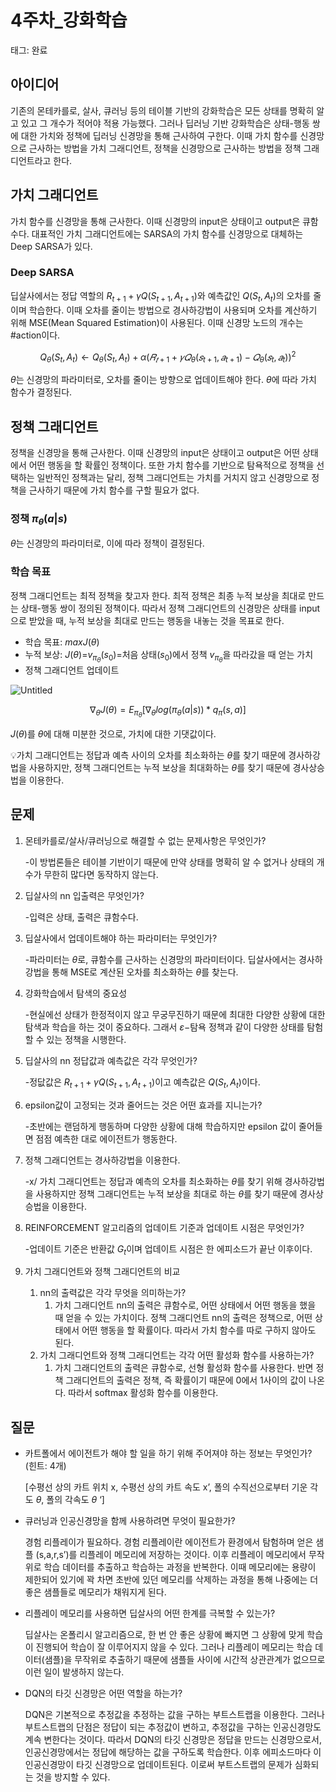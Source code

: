 # 4주차_강화학습

태그: 완료

## 아이디어

기존의 몬테카를로, 살사, 큐러닝 등의 테이블 기반의 강화학습은 모든 상태를 명확히 알고 있고 그 개수가 적어야 적용 가능했다. 그러나 딥러닝 기반 강화학습은 상태-행동 쌍에 대한 가치와 정책에 딥러닝 신경망을 통해 근사하여 구한다. 이때 가치 함수를 신경망으로 근사하는 방법을 가치 그래디언트, 정책을 신경망으로 근사하는 방법을 정책 그래디언트라고 한다. 

## 가치 그래디언트

가치 함수를 신경망을 통해 근사한다. 이때 신경망의 input은 상태이고 output은 큐함수다. 대표적인 가치 그래디언트에는 SARSA의 가치 함수를 신경망으로 대체하는 Deep SARSA가 있다. 

### Deep SARSA

딥살사에서는 정답 역할의 $R_{t+1}+\gamma Q(S_{t+1},A_{t+1})$와 예측값인 $Q(S_{t}, A_{t})$의 오차를 줄이며 학습한다. 이때 오차를 줄이는 방법으로 경사하강법이 사용되며 오차를 계산하기 위해 MSE(Mean Squared Estimation)이 사용된다. 이때 신경망 노드의 개수는 #action이다. 

$$
Q_{\theta}(S_t,A_t) ← Q_{\theta}(S_t,A_t)  + \alpha (𝑅_{𝑡+1} + 𝛾𝑄_{\theta}(𝑠_{t+1},𝑎_{t+1}) − 𝑄_{\theta}(𝑠_t,𝑎_t))^2
$$

$\theta$는 신경망의 파라미터로, 오차를 줄이는 방향으로 업데이트해야 한다. $\theta$에 따라 가치 함수가 결정된다. 

## 정책 그래디언트

정책을 신경망을 통해 근사한다. 이때 신경망의 input은 상태이고 output은 어떤 상태에서 어떤 행동을 할 확률인 정책이다. 또한 가치 함수를 기반으로 탐욕적으로 정책을 선택하는 일반적인 정책과는 달리, 정책 그래디언트는 가치를 거치지 않고 신경망으로 정책을 근사하기 때문에 가치 함수를 구할 필요가 없다. 

### 정책 $\pi_{\theta}(a|s)$

$\theta$는 신경망의 파라미터로, 이에 따라 정책이 결정된다. 

### 학습 목표

정책 그래디언트는 최적 정책을 찾고자 한다. 최적 정책은 최종 누적 보상을 최대로 만드는 상태-행동 쌍이 정의된 정책이다. 따라서 정책 그래디언트의 신경망은 상태를 input으로 받았을 때, 누적 보상을 최대로 만드는 행동을 내놓는 것을 목표로 한다.  

- 학습 목표: $maxJ(\theta)$
- 누적 보상: $J(\theta)$=$v_{\pi_{\theta}}(s_{0})$=처음 상태$(s_{0})$에서 정책 $v_{\pi_{\theta}}$을 따라갔을 때 얻는 가치
- 정책 그래디언트 업데이트

![Untitled](https://github.com/user-attachments/assets/2d1be7e6-066f-45b9-aff1-d2cfe449b4af)

$$
∇_{\theta}J(\theta) = E_{\pi_{\theta}}[∇_{\theta}log(\pi_{\theta}(a|s))*q_{\pi}(s,a)]
$$

$J(\theta)$를 $\theta$에 대해 미분한 것으로, 가치에 대한 기댓값이다. 



💡가치 그래디언트는 정답과 예측 사이의 오차를 최소화하는 $\theta$를 찾기 때문에 경사하강법을 사용하지만, 정책 그래디언트는 누적 보상을 최대화하는 $\theta$를 찾기 때문에 경사상승법을 이용한다. 

## 문제

1. 몬테카를로/살사/큐러닝으로 해결할 수 없는 문제사항은 무엇인가?
    
    -이 방법론들은 테이블 기반이기 때문에 만약 상태를 명확히 알 수 없거나 상태의 개수가 무한히 많다면 동작하지 않는다. 
    
2. 딥살사의 nn 입출력은 무엇인가?
    
    -입력은 상태, 출력은 큐함수다. 
    
3. 딥살사에서 업데이트해야 하는 파라미터는 무엇인가?
    
    -파라미터는 $\theta$로, 큐함수를 근사하는 신경망의 파라미터이다. 딥살사에서는 경사하강법을 통해 MSE로 계산된 오차를 최소화하는 $\theta$를 찾는다. 
    
4. 강화학습에서 탐색의 중요성
    
    -현실에선 상태가 한정적이지 않고 무궁무진하기 때문에 최대한 다양한 상황에 대한 탐색과 학습을 하는 것이 중요하다. 그래서 $\varepsilon-$탐욕 정책과 같이 다양한 상태를 탐험할 수 있는 정책을 시행한다. 
    
5. 딥살사의 nn 정답값과 예측값은 각각 무엇인가?
    
    -정닶값은 $R_{t+1}+\gamma Q(S_{t+1}, A_{t+1})$이고 예측값은 $Q(S_{t}, A_{t})$이다. 
    
6. epsilon값이 고정되는 것과 줄어드는 것은 어떤 효과를 지니는가?
    
    -초반에는 랜덤하게 행동하며 다양한 상황에 대해 학습하지만 epsilon 값이 줄어들면 점점 예측한 대로 에이전트가 행동한다. 
    
7. 정책 그래디언트는 경사하강법을 이용한다.
    
    -x/ 가치 그래디언트는 정답과 예측의 오차를 최소화하는 $\theta$를 찾기 위해 경사하강법을 사용하지만 정책 그래디언트는 누적 보상을 최대로 하는 $\theta$를 찾기 때문에 경사상승법을 이용한다. 
    
8. REINFORCEMENT 알고리즘의 업데이트 기준과 업데이트 시점은 무엇인가?
    
    -업데이트 기준은 반환값 $G_{t}$이며 업데이트 시점은 한 에피소드가 끝난 이후이다. 
    
9. 가치 그래디언트와 정책 그래디언트의 비교
    1. nn의 출력값은 각각 무엇을 의미하는가?
        1. 가치 그래디언트 nn의 출력은 큐함수로, 어떤 상태에서 어떤 행동을 했을 때 얻을 수 있는 가치이다. 정책 그래디언트 nn의 출력은 정책으로, 어떤 상태에서 어떤 행동을 할 확률이다. 따라서 가치 함수를 따로 구하지 않아도 된다. 
    2. 가치 그래디언트와 정책 그래디언트는 각각 어떤 활성화 함수를 사용하는가?
        1. 가치 그래디언트의 출력은 큐함수로, 선형 활성화 함수를 사용한다. 반면 정책 그래디언트의 출력은 정책, 즉 확률이기 때문에 0에서 1사이의 값이 나온다. 따라서 softmax 활성화 함수를 이용한다. 

## 질문

- 카트폴에서 에이전트가 해야 할 일을 하기 위해 주어져야 하는 정보는 무엇인가? (힌트: 4개)
    
    [수평선 상의 카트 위치 x, 수평선 상의 카트 속도 x’, 폴의 수직선으로부터 기운 각도 $\theta$, 폴의 각속도 $\theta$ ‘]
    
- 큐러닝과 인공신경망을 함께 사용하려면 무엇이 필요한가?
    
    경험 리플레이가 필요하다. 경험 리플레이란 에이전트가 환경에서 탐험하며 얻은 샘플 (s,a,r,s’)를 리플레이 메모리에 저장하는 것이다. 이후 리플레이 메모리에서 무작위로 학습 데이터를 추출하고 학습하는 과정을 반복한다. 이때 메모리에는 용량이 제한되어 있기에 꽉 차면 초반에 있던 메모리를 삭제하는 과정을 통해 나중에는 더 좋은 샘플들로 메모리가 채워지게 된다. 
    
- 리플레이 메모리를 사용하면 딥살사의 어떤 한계를 극복할 수 있는가?
    
    딥살사는 온폴리시 알고리즘으로, 한 번 안 좋은 상황에 빠지면 그 상황에 맞게 학습이 진행되어 학습이 잘 이루어지지 않을 수 있다. 그러나 리플레이 메모리는 학습 데이터(샘플)을 무작위로 추출하기 때문에 샘플들 사이에 시간적 상관관계가 없으므로 이런 일이 발생하지 않는다. 
    
- DQN의 타깃 신경망은 어떤 역할을 하는가?
    
    DQN은 기본적으로 추정값을 추정하는 값을 구하는 부트스트랩을 이용한다. 그러나 부트스트랩의 단점은 정답이 되는 추정값이 변하고, 추정값을 구하는 인공신경망도 계속 변한다는 것이다. 따라서 DQN의 타깃 신경망은 정답을 만드는 신경망으로서, 인공신경망에서는 정답에 해당하는 값을 구하도록 학습한다. 이후 에피소드마다 이 인공신경망이 타깃 신경망으로 업데이트된다. 이로써 부트스트랩의 문제가 심화되는 것을 방지할 수 있다.
